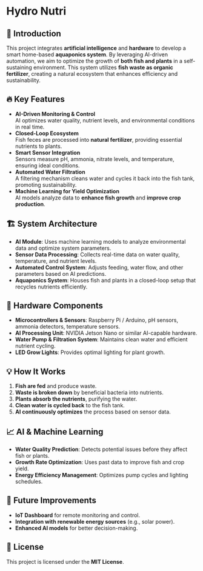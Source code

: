 # Hydro Nutri

## 📌 Introduction
This project integrates **artificial intelligence** and **hardware** to develop a smart home-based **aquaponics system**. By leveraging AI-driven automation, we aim to optimize the growth of **both fish and plants** in a self-sustaining environment. This system utilizes **fish waste as organic fertilizer**, creating a natural ecosystem that enhances efficiency and sustainability.

## 🔥 Key Features
- **AI-Driven Monitoring & Control**  
  AI optimizes water quality, nutrient levels, and environmental conditions in real time.
- **Closed-Loop Ecosystem**  
  Fish feces are processed into **natural fertilizer**, providing essential nutrients to plants.
- **Smart Sensor Integration**  
  Sensors measure pH, ammonia, nitrate levels, and temperature, ensuring ideal conditions.
- **Automated Water Filtration**  
  A filtering mechanism cleans water and cycles it back into the fish tank, promoting sustainability.
- **Machine Learning for Yield Optimization**  
  AI models analyze data to **enhance fish growth** and **improve crop production**.

## 🏗 System Architecture

- **AI Module**: Uses machine learning models to analyze environmental data and optimize system parameters.  
- **Sensor Data Processing**: Collects real-time data on water quality, temperature, and nutrient levels.  
- **Automated Control System**: Adjusts feeding, water flow, and other parameters based on AI predictions.  
- **Aquaponics System**: Houses fish and plants in a closed-loop setup that recycles nutrients efficiently.  

## 🔧 Hardware Components
- **Microcontrollers & Sensors**: Raspberry Pi / Arduino, pH sensors, ammonia detectors, temperature sensors.
- **AI Processing Unit**: NVIDIA Jetson Nano or similar AI-capable hardware.
- **Water Pump & Filtration System**: Maintains clean water and efficient nutrient cycling.
- **LED Grow Lights**: Provides optimal lighting for plant growth.

## 💡 How It Works
1. **Fish are fed** and produce waste.  
2. **Waste is broken down** by beneficial bacteria into nutrients.  
3. **Plants absorb the nutrients**, purifying the water.  
4. **Clean water is cycled back** to the fish tank.  
5. **AI continuously optimizes** the process based on sensor data.

## 📈 AI & Machine Learning
- **Water Quality Prediction**: Detects potential issues before they affect fish or plants.
- **Growth Rate Optimization**: Uses past data to improve fish and crop yield.
- **Energy Efficiency Management**: Optimizes pump cycles and lighting schedules.

## 🚀 Future Improvements
- **IoT Dashboard** for remote monitoring and control.
- **Integration with renewable energy sources** (e.g., solar power).
- **Enhanced AI models** for better decision-making.

## 📜 License
This project is licensed under the **MIT License**.

